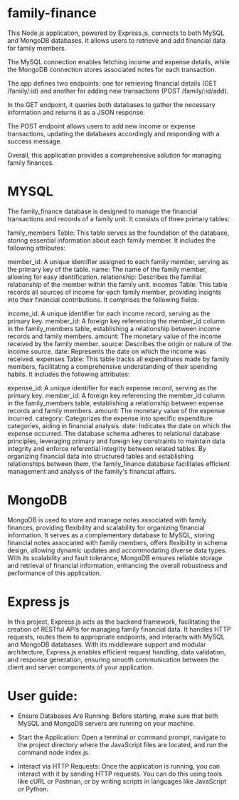 # family-finance
This Node.js application, powered by Express.js, connects to both MySQL and MongoDB databases. It allows users to retrieve and add financial data for family members. 

The MySQL connection enables fetching income and expense details, while the MongoDB connection stores associated notes for each transaction. 

The app defines two endpoints: one for retrieving financial details (GET /family/:id) and another for adding new transactions (POST /family/:id/add). 

In the GET endpoint, it queries both databases to gather the necessary information and returns it as a JSON response. 

The POST endpoint allows users to add new income or expense transactions, updating the databases accordingly and responding with a success message. 

Overall, this application provides a comprehensive solution for managing family finances.


# MYSQL
The family_finance database is designed to manage the financial transactions and records of a family unit. It consists of three primary tables:

family_members Table: This table serves as the foundation of the database, storing essential information about each family member. It includes the following attributes:

member_id: A unique identifier assigned to each family member, serving as the primary key of the table.
name: The name of the family member, allowing for easy identification.
relationship: Describes the familial relationship of the member within the family unit.
incomes Table: This table records all sources of income for each family member, providing insights into their financial contributions. It comprises the following fields:

income_id: A unique identifier for each income record, serving as the primary key.
member_id: A foreign key referencing the member_id column in the family_members table, establishing a relationship between income records and family members.
amount: The monetary value of the income received by the family member.
source: Describes the origin or nature of the income source.
date: Represents the date on which the income was received.
expenses Table: This table tracks all expenditures made by family members, facilitating a comprehensive understanding of their spending habits. It includes the following attributes:

expense_id: A unique identifier for each expense record, serving as the primary key.
member_id: A foreign key referencing the member_id column in the family_members table, establishing a relationship between expense records and family members.
amount: The monetary value of the expense incurred.
category: Categorizes the expense into specific expenditure categories, aiding in financial analysis.
date: Indicates the date on which the expense occurred.
The database schema adheres to relational database principles, leveraging primary and foreign key constraints to maintain data integrity and enforce referential integrity between related tables. By organizing financial data into structured tables and establishing relationships between them, the family_finance database facilitates efficient management and analysis of the family's financial affairs.

# MongoDB

MongoDB is used to store and manage notes associated with family finances, providing flexibility and scalability for organizing financial information.
It serves as a complementary database to MySQL, storing financial notes associated with family members, offers flexibility in schema design, allowing dynamic updates and accommodating diverse data types. 
With its scalability and fault tolerance, MongoDB ensures reliable storage and retrieval of financial information, enhancing the overall robustness and performance of this application.


# Express js
In this project, Express.js acts as the backend framework, facilitating the creation of RESTful APIs for managing family financial data. 
It handles HTTP requests, routes them to appropriate endpoints, and interacts with MySQL and MongoDB databases. With its middleware support and modular architecture, Express.js enables efficient request handling, data validation, and response generation, ensuring smooth communication between the client and server components of your application.

# User guide:

* Ensure Databases Are Running: Before starting, make sure that both MySQL and MongoDB servers are running on your machine.

* Start the Application: Open a terminal or command prompt, navigate to the project directory where the JavaScript files are located, and run the command node index.js.

* Interact via HTTP Requests: Once the application is running, you can interact with it by sending HTTP requests. You can do this using tools like cURL or Postman, or by writing scripts in languages like JavaScript or Python.








